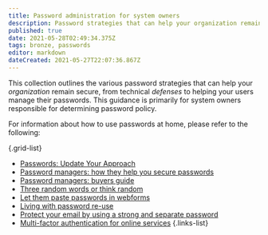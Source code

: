 ```yaml
---
title: Password administration for system owners
description: Password strategies that can help your organization remain secure.
published: true
date: 2021-05-28T02:49:34.375Z
tags: bronze, passwords
editor: markdown
dateCreated: 2021-05-27T22:07:36.867Z
---
```


This collection outlines the various password strategies that can help your *organization* remain secure, from technical *defenses* to helping your users manage their passwords. This guidance is primarily for system owners responsible for determining password policy.

For information about how to use passwords at home, please refer to the following:

{.grid-list}
- [Passwords: Update Your Approach](/bronze-training/passwords/updating-your-approach)
- [Password managers: how they help you secure passwords](/bronze-training/passwords/password-managers)
- [Password managers: buyers guide](/bronze-training/passwords/password-manager-buyers-guide)
- [Three random words or think random](/bronze-training/passwords/three-random-words-or-thinkrandom-0)
- [Let them paste passwords in webforms](/bronze-training/passwords/let-them-paste-passwords)
- [Living with password re-use](/bronze-training/passwords/living-password-re-use)
- [Protect your email by using a strong and separate password](/bronze-training/passwords/use-a-strong-and-separate-password-for-email)
- [Multi-factor authentication for online services](/bronze-training/passwords/multi-factor-authentication-online-services)
{.links-list}

